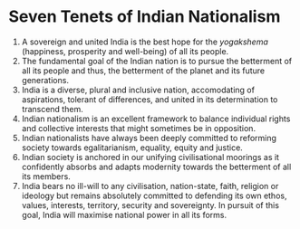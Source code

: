 # Seven Tenets of Indian Nationalism

1. A sovereign and united India is the best hope for the *yogakshema* (happiness, prosperity and well-being) of all its people. 
2. The fundamental goal of the Indian nation is to pursue the betterment of all its people and thus, the betterment of the planet and its future generations. 
3. India is a diverse, plural and inclusive nation, accomodating of aspirations, tolerant of differences, and united in its determination to transcend them. 
4. Indian nationalism is an excellent framework to balance individual rights and collective interests that might sometimes be in opposition.
5. Indian nationalists have always been deeply committed to reforming society towards egalitarianism, equality, equity and justice. 
6. Indian society is anchored in our unifying civilisational moorings as it confidently absorbs and adapts modernity towards the betterment of all its members. 
7. India bears no ill-will to any civilisation, nation-state, faith, religion or ideology but remains absolutely committed to defending its own ethos, values, interests, territory, security and sovereignty. In pursuit of this goal, India will maximise national power in all its forms. 
